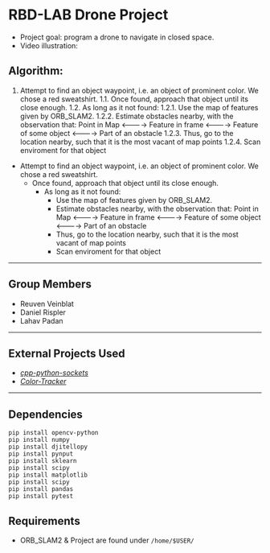 # RBD-LAB Drone Project
- Project goal: program a drone to navigate in closed space.
- Video illustration: 

## Algorithm:
1. Attempt to find an object waypoint, i.e. an object of prominent color. We chose a red sweatshirt.
   1.1. Once found, approach that object until its close enough.
      1.2. As long as it not found: 
      1.2.1. Use the map of features given by ORB_SLAM2. 
      1.2.2. Estimate obstacles nearby, with the observation that: Point in Map <----> Feature in frame <---->  Feature of some object <----> Part of an obstacle
      1.2.3. Thus, go to the location nearby, such that it is the most vacant of map points
      1.2.4. Scan enviroment for that object

* Attempt to find an object waypoint, i.e. an object of prominent color. We chose a red sweatshirt.
    * Once found, approach that object until its close enough.
        * As long as it not found: 
            * Use the map of features given by ORB_SLAM2. 
            * Estimate obstacles nearby, with the observation that: Point in Map <----> Feature in frame <---->  Feature of some object <----> Part of an obstacle
            * Thus, go to the location nearby, such that it is the most vacant of map points
            * Scan enviroment for that object

---
## Group Members
- Reuven Veinblat
- Daniel Rispler
- Lahav Padan
---
## External Projects Used
- [_cpp-python-sockets_](https://github.com/johnathanchiu/cpp-python-sockets)
- [_Color-Tracker_](https://github.com/gaborvecsei/Color-Tracker)
---
## Dependencies
```
pip install opencv-python
pip install numpy
pip install djitellopy
pip install pynput
pip install sklearn
pip install scipy
pip install matplotlib
pip install scipy
pip install pandas
pip install pytest
```

## Requirements
- ORB_SLAM2 & Project are found under ```/home/$USER/```

